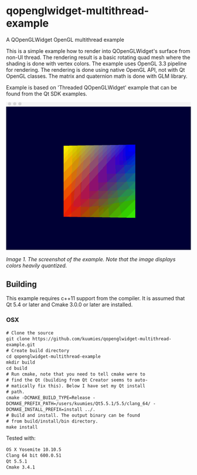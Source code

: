 # qopenglwidget-multithread-example
A QOpenGLWidget OpenGL multithread example

This is a simple example how to render into QOpenGLWidget's surface from non-UI thread. The rendering result is a basic rotating quad mesh where the shading is done with vertex colors. The example uses OpenGL 3.3 pipeline for rendering. The rendering is done using native OpenGL API, not with Qt OpenGL classes. The matrix and quaternion math is done with GLM library.

Example is based on 'Threaded QOpenGLWidget' example that can be found from the Qt SDK examples.

![Example](screenshot.gif?raw=true "Example")

*Image 1. The screenshot of the example. Note that the image displays colors heavily quantized.*

## Building

This example requires c++11 support from the compiler. It is assumed that Qt 5.4 or later and Cmake 3.0.0 or later are installed.

### OSX

```
# Clone the source
git clone https://github.com/kuumies/qopenglwidget-multithread-example.git
# Create build directory
cd qopenglwidget-multithread-example
mkdir build
cd build
# Run cmake, note that you need to tell cmake were to 
# find the Qt (building from Qt Creator seems to auto-
# matically fix this). Below I have set my Qt install 
# path.
cmake -DCMAKE_BUILD_TYPE=Release -DCMAKE_PREFIX_PATH=/users/kuumies/Qt5.5.1/5.5/clang_64/ -DCMAKE_INSTALL_PREFIX=install ../.
# Build and install. The output binary can be found 
# from build/install/bin directory.
make install
```
Tested with:

```
OS X Yosemite 10.10.5
Clang 64 bit 600.0.51
Qt 5.5.1
Cmake 3.4.1
```
